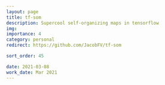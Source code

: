 ```yaml
---
layout: page
title: tf-som
description: Supercool self-organizing maps in tensorflow
img:
importance: 4
category: personal
redirect: https://github.com/JacobFV/tf-som

sort_order: 45

date: 2021-03-08
work_date: Mar 2021
---
```

